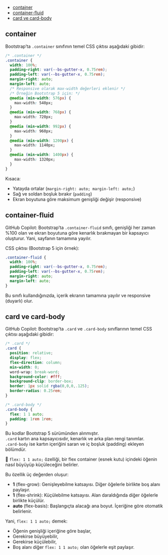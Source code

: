 
- [container](#container)
- [container-fluid](#container-fluid)
- [card ve card-body](#card-ve-card-body)



## container

Bootstrap’ta `.container` sınıfının temel CSS çıktısı aşağıdaki gibidir:

````css
/* .container */
.container {
  width: 100%;
  padding-right: var(--bs-gutter-x, 0.75rem);
  padding-left: var(--bs-gutter-x, 0.75rem);
  margin-right: auto;
  margin-left: auto;
  /* Responsive olarak max-width değerleri eklenir */
  /* Örneğin Bootstrap 5 için: */
  @media (min-width: 576px) {
    max-width: 540px;
  }
  @media (min-width: 768px) {
    max-width: 720px;
  }
  @media (min-width: 992px) {
    max-width: 960px;
  }
  @media (min-width: 1200px) {
    max-width: 1140px;
  }
  @media (min-width: 1400px) {
    max-width: 1320px;
  }
}
````

Kısaca:  
- Yatayda ortalar (`margin-right: auto; margin-left: auto;`)
- Sağ ve soldan boşluk bırakır (`padding`)
- Ekran boyutuna göre maksimum genişliği değişir (responsive)


## container-fluid

GitHub Copilot: Bootstrap’ta `.container-fluid` sınıfı, genişliği her zaman %100 olan ve ekran boyutuna göre kenarlık bırakmayan bir kapsayıcı oluşturur. Yani, sayfanın tamamına yayılır.

CSS çıktısı (Bootstrap 5 için örnek):

````css
.container-fluid {
  width: 100%;
  padding-right: var(--bs-gutter-x, 0.75rem);
  padding-left: var(--bs-gutter-x, 0.75rem);
  margin-right: auto;
  margin-left: auto;
}
````

Bu sınıfı kullandığınızda, içerik ekranın tamamına yayılır ve responsive (duyarlı) olur.

## card ve card-body 

GitHub Copilot: Bootstrap’ta `.card` ve `.card-body` sınıflarının temel CSS çıktısı aşağıdaki gibidir:

````css
/* .card */
.card {
  position: relative;
  display: flex;
  flex-direction: column;
  min-width: 0;
  word-wrap: break-word;
  background-color: #fff;
  background-clip: border-box;
  border: 1px solid rgba(0,0,0,.125);
  border-radius: 0.25rem;
}

/* .card-body */
.card-body {
  flex: 1 1 auto;
  padding: 1rem 1rem;
}
````

Bu kodlar Bootstrap 5 sürümünden alınmıştır.  
`.card` kartın ana kapsayıcısıdır, kenarlık ve arka plan rengi tanımlar.  
`.card-body` ise kartın içeriğini saran ve iç boşluk (padding) ekleyen bölümdür.

📝 `flex: 1 1 auto;` özelliği, bir flex container (esnek kutu) içindeki öğenin nasıl büyüyüp küçüleceğini belirler.  

Bu özellik üç değerden oluşur:

- **1** (flex-grow): Genişleyebilme katsayısı. Diğer öğelerle birlikte boş alanı paylaşır.
- **1** (flex-shrink): Küçülebilme katsayısı. Alan daraldığında diğer öğelerle birlikte küçülür.
- **auto** (flex-basis): Başlangıçta alacağı ana boyut. İçeriğine göre otomatik belirlenir.

Yani, `flex: 1 1 auto;` demek:
- Öğenin genişliği içeriğine göre başlar,
- Gerekirse büyüyebilir,
- Gerekirse küçülebilir,
- Boş alanı diğer `flex: 1 1 auto;` olan öğelerle eşit paylaşır.